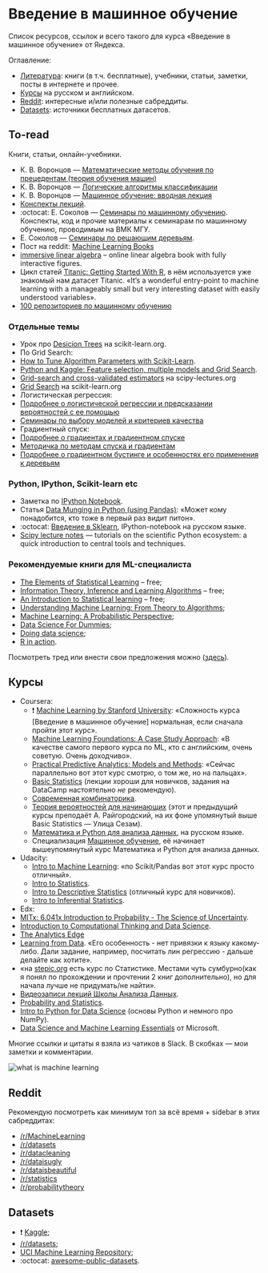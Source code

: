 # Введение в машинное обучение

Список ресурсов, ссылок и всего такого для курса «Введение в машинное обучение» от Яндекса.

Оглавление:

* [Литература](#to-read): книги (в т.ч. бесплатные), учебники, статьи, заметки, посты в интернете и прочее.
* [Курсы](#Курсы) на русском и английском.
* [Reddit](#reddit): интересные и/или полезные сабреддиты.
* [Datasets](#datasets): источники бесплатных датасетов.

## To-read

Книги, статьи, онлайн-учебники.

* К. В. Воронцов — [Математические методы обучения по прецедентам (теория обучения машин)](http://www.machinelearning.ru/wiki/images/6/6d/Voron-ML-1.pdf)
* К. В. Воронцов — [Логические алгоритмы классификации](http://www.machinelearning.ru/wiki/images/9/97/Voron-ML-Logic-slides.pdf)
* К. В. Воронцов — [Машинное обучение: вводная лекция](http://www.machinelearning.ru/wiki/images/f/fc/Voron-ML-Intro-slides.pdf)
* [Конспекты лекций](http://koddo.github.io/coursera-yandex-intro-to-machine-learning/).
* :octocat: Е. Соколов — [Семинары по машинному обучению](https://github.com/esokolov/ml-course-msu). Конспекты, код и прочие материалы к семинарам по машинному обучению, проводимым на ВМК МГУ.
* Е. Соколов — [Семинары по решающим деревьям](https://github.com/esokolov/ml-course-msu/blob/master/ML15/lecture-notes/Sem04_trees.pdf).
* Пост на reddit: [Machine Learning Books](https://www.reddit.com/r/MachineLearning/comments/1jeawf/machine_learning_books/)
* [immersive linear algebra](http://immersivemath.com/ila/index.html) – online linear algebra book with fully interactive figures.
* Цикл статей [Titanic: Getting Started With R](http://trevorstephens.com/post/72916401642/titanic-getting-started-with-r), в нём используется уже знакомый нам датасет Titanic. «It’s a wonderful entry-point to machine learning with a manageably small but very interesting dataset with easily understood variables».
* [100 репозиториев по машинному обучению](http://meta-guide.com/software-meta-guide/100-best-github-machine-learning)

### Отдельные темы

* Урок про [Desicion Trees](http://scikit-learn.org/stable/modules/tree.html) на scikit-learn.org.
* По Grid Search:
 * [How to Tune Algorithm Parameters with Scikit-Learn](http://machinelearningmastery.com/how-to-tune-algorithm-parameters-with-scikit-learn/).
 * [Python and Kaggle: Feature selection, multiple models and Grid Search](http://miguelmalvarez.com/2015/02/23/python-and-kaggle-feature-selection-multiple-models-and-grid-search/).
 * [Grid-search and cross-validated estimators](http://www.scipy-lectures.org/packages/scikit-learn/#grid-search-and-cross-validated-estimators) на scipy-lectures.org
 * [Grid Search](http://scikit-learn.org/stable/modules/grid_search.html#grid-search) на scikit-learn.org
* Логистическая регрессия:
 * [Подробнее о логистической регрессии и предсказании вероятностей с ее помощью](https://github.com/esokolov/ml-course-msu/blob/master/ML15/lecture-notes/Sem10_linear.pdf)
 * [Семинары по выбору моделей и критериев качества](https://github.com/esokolov/ml-course-msu/blob/master/ML15/lecture-notes/Sem05_metrics.pdf)
* Градиентный спуск:
 * [Подробнее о градиентах и градиентном спуске](https://github.com/esokolov/ml-course-msu/blob/master/ML15/lecture-notes/Sem07_linear.pdf)
 * [Методичка по методам спуска и градиентам](http://www.apmath.spbu.ru/ru/staff/grigorieva/mfk.pdf)
* [Подробнее о градиентном бустинге и особенностях его применения к деревьям](http://www.machinelearning.ru/wiki/images/7/7e/Sem03_ensembles_2014.pdf)

### Python, IPython, Scikit-learn etc

* Заметка по [IPython Notebook](http://re9ulus.github.io/2016/01/09/ipython-notebook/).
* Статья [Data Munging in Python (using Pandas)](http://www.analyticsvidhya.com/blog/2014/09/data-munging-python-using-pandas-baby-steps-python/): «Может кому понадобится, кто тоже в первый раз видит питон».
* :octocat: [Введение в Sklearn](https://github.com/Dyakonov/notebooks/blob/master/dj_sklearn_intro.ipynb), IPython-notebook на русском языке.
* [Scipy lecture notes](http://www.scipy-lectures.org/index.html) — tutorials on the scientific Python ecosystem: a quick introduction to central tools and techniques.

### Рекомендуемые книги для ML-специалиста

* [The Elements of Statistical Learning](http://web.stanford.edu/%7Ehastie/local.ftp/Springer/OLD/ESLII_print4.pdf) – free;
* [Information Theory, Inference and Learning Algorithms](http://www.inference.phy.cam.ac.uk/itila/book.html) – free;
* [An Introduction to Statistical learning](http://www-bcf.usc.edu/~gareth/ISL/) – free;
* [Understanding Machine Learning: From Theory to Algorithms](http://www.cs.huji.ac.il/%7Eshais/UnderstandingMachineLearning/copy.html);
* [Machine Learning: A Probabilistic Perspective](https://vk.com/doc-44016343_199213512?hash=2ad697dae93b3fea0e&dl=4fa59572a2f58a3219);
* [Data Science For Dummies](https://www.geekbooks.me/book/view/data-science-for-dummies);
* [Doing data science](http://shop.oreilly.com/product/0636920028529.do);
* [R in action](https://www.manning.com/books/r-in-action).


Посмотреть тред или внести свои предложения можно ([здесь](https://github.com/demidovakatya/vvedenie-mashinnoe-obuchenie/issues/1)).

## Курсы

* Coursera:
  * :exclamation: [Machine Learning by Stanford University](https://www.coursera.org/learn/machine-learning): «Сложность курса [Введение в машинное обучение] нормальная, если сначала пройти этот курс».
  * [Machine Learning Foundations: A Case Study Approach](https://www.coursera.org/learn/ml-foundations/home/info): «В качестве самого первого курса по ML, кто с английским, очень советую. Очень доходчиво».
  * [Practical Predictive Analytics: Models and Methods](https://www.coursera.org/learn/predictive-analytics/): «Сейчас параллельно вот этот курс смотрю, о  том же, но на пальцах».
  * [Basic Statistics](https://www.coursera.org/learn/basic-statistics) (лекции хороши для новичков, задания на DataCamp настоятельно _не_ рекомендую).
  * [Современная комбинаторика](https://www.coursera.org/learn/modern-combinatorics).
  * [Теория вероятностей для начинающих](https://www.coursera.org/learn/probability-theory-basics/home/info) (этот и предыдущий курсы преподаёт А. Райгородский, на их фоне упомянутый выше Basic Statistics — Улица Сезам).
  * [Математика и Python для анализа данных](https://www.coursera.org/learn/mathematics-and-python), на русском языке.
  * Специализация [Машинное обучение](https://www.coursera.org/specializations/mashinnoye-obucheniye), её начинает вышеупомянутый курс Математика и Python для анализа данных.
* Udacity:
  * [Intro to Machine Learning](https://www.udacity.com/courses/ud120): «по Scikit/Pandas вот этот курс просто отличный».
  * [Intro to Statistics](https://www.udacity.com/courses/st101).
  * [Intro to Descriptive Statistics](https://www.udacity.com/courses/ud827) (отличный курс для новичков).
  * [Intro to Inferential Statistics](https://www.udacity.com/courses/ud201).
* Edx:
 * [MITx: 6.041x Introduction to Probability - The Science of Uncertainty](https://courses.edx.org/courses/course-v1:MITx+6.041x_3+2T2016/info).
 * [Introduction to Computational Thinking and Data Science](https://www.edx.org/course/introduction-computational-thinking-data-mitx-6-00-2x-3).
 * [The Analytics Edge](https://www.edx.org/course/analytics-edge-mitx-15-071x-0)
* [Learning from Data](https://work.caltech.edu/telecourse.html). «Его особенность - нет привязки к языку какому-либо. Дали задание, например, посчитать лин регрессию - дальше делайте как хотите».
* «на [stepic.org](stepic.org) есть курс по Статистике. Местами чуть сумбурно(как я понял по прохождении и прочтении 2 книг дополнительно), но для начала лучше не придумать/не найти».
* [Видеозаписи лекций Школы Анализа Данных](https://yandexdataschool.ru/edu-process/courses).
* [Probability and Statistics](https://www.khanacademy.org/math/probability).
* [Intro to Python for Data Science](https://www.datacamp.com/courses/intro-to-python-for-data-science) (основы Python и немного про NumPy).
* [Data Science and Machine Learning Essentials](https://mva.microsoft.com/en-US/training-courses/data-science-and-machine-learning-essentials-14100) от Microsoft.

Многие ссылки и цитаты я взяла из чатиков в Slack. В скобках — мои заметки и комментарии.

![what is machine learning](http://i.imgur.com/v0O9qy2.jpg)

## Reddit

Рекомендую посмотреть как минимум топ за всё время + sidebar в этих сабреддитах:

* [/r/MachineLearning](https://www.reddit.com/r/MachineLearning)
* [/r/datasets](https://www.reddit.com/r/datasets)
* [/r/datacleaning](https://www.reddit.com/r/datacleaning)
* [/r/dataisugly](https://www.reddit.com/r/dataisugly)
* [/r/dataisbeautiful](https://www.reddit.com/r/dataisbeautiful)
* [/r/statistics](https://www.reddit.com/r/statistics)
* [/r/probabilitytheory](https://www.reddit.com/r/probabilitytheory)

## Datasets

* :exclamation: [Kaggle](https://www.kaggle.com/datasets);
* [/r/datasets](https://www.reddit.com/r/datasets);
* [UCI Machine Learning Repository](http://archive.ics.uci.edu/ml/);
* :octocat: [awesome-public-datasets](https://github.com/caesar0301/awesome-public-datasets).
